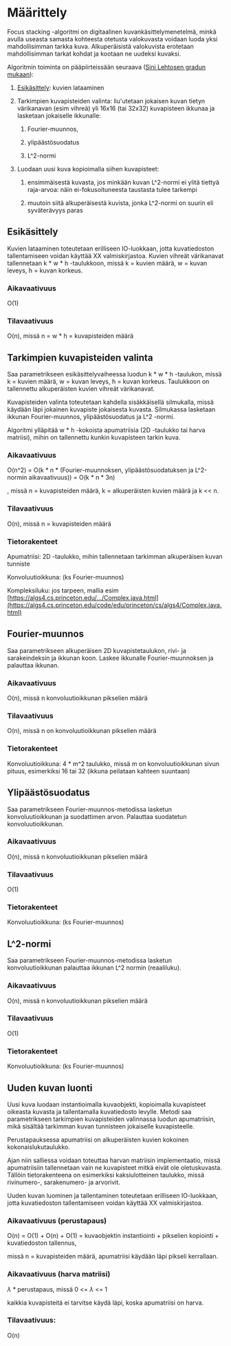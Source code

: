 # Määrittely

Focus stacking -algoritmi on digitaalinen kuvankäsittelymenetelmä, minkä avulla useasta samasta kohteesta otetusta valokuvasta voidaan luoda yksi mahdollisimman tarkka kuva. Alkuperäisistä valokuvista erotetaan mahdollisimman tarkat kohdat ja kootaan ne uudeksi kuvaksi.

Algoritmin toiminta on pääpiirteissään seuraava ([Sini Lehtosen gradun mukaan](https://helda.helsinki.fi/bitstream/handle/10138/154047/GraduSini.pdf?sequence=3)):

1. <a href="esikasittely">Esikäsittely</a>: kuvien lataaminen 

2. Tarkimpien kuvapisteiden valinta: liu'utetaan jokaisen kuvan tietyn värikanavan (esim vihreä) yli 16x16 (tai 32x32) kuvapisteen ikkunaa ja lasketaan jokaiselle ikkunalle:

    1. Fourier-muunnos,

    2. ylipäästösuodatus

    3. L^2-normi

3. Luodaan uusi kuva kopioimalla siihen kuvapisteet:
    
    1. ensimmäisestä kuvasta, jos minkään kuvan L^2-normi ei ylitä tiettyä raja-arvoa: näin ei-fokusoituneesta taustasta tulee tarkempi
    
    2. muutoin siitä alkuperäisestä kuvista, jonka L^2-normi on suurin eli syväterävyys paras


<a name="esikasittely"></a>
## Esikäsittely

Kuvien lataaminen toteutetaan erilliseen IO-luokkaan, jotta kuvatiedoston tallentamiseen voidan käyttää XX valmiskirjastoa. Kuvien vihreät värikanavat tallennetaan k * w * h -taulukkoon, missä k = kuvien määrä, w = kuvan leveys, h = kuvan korkeus.

### Aikavaativuus

O(1)

### Tilavaativuus

O(n), missä n = w * h = kuvapisteiden määrä


## Tarkimpien kuvapisteiden valinta

Saa parametrikseen esikäsittelyvaiheessa luodun k * w * h -taulukon, missä k = kuvien määrä, w = kuvan leveys, h = kuvan korkeus. Taulukkoon on tallennettu alkuperäisten kuvien vihreät värikanavat.

Kuvapisteiden valinta toteutetaan kahdella sisäkkäisellä silmukalla, missä käydään läpi jokainen kuvapiste jokaisesta kuvasta. Silmukassa lasketaan ikkunan Fourier-muunnos, ylipäästösuodatus ja L^2 -normi.

Algoritmi ylläpitää w * h -kokoista apumatriisia (2D -taulukko tai harva matriisi), mihin on tallennettu kunkin kuvapisteen tarkin kuva.

### Aikavaativuus

O(n^2) = O(k * n * (Fourier-muunnoksen, ylipäästösuodatuksen ja L^2-normin aikavaativuus)) = O(k * n * 3n)

, missä n = kuvapisteiden määrä, k = alkuperäisten kuvien määrä ja k << n.

### Tilavaativuus

O(n), missä n = kuvapisteiden määrä

### Tietorakenteet

Apumatriisi: 2D -taulukko, mihin tallennetaan tarkimman alkuperäisen kuvan tunniste

Konvoluutioikkuna: (ks Fourier-muunnos)

Kompleksiluku: jos tarpeen, mallia esim [https://algs4.cs.princeton.edu/.../Complex.java.html](https://algs4.cs.princeton.edu/code/edu/princeton/cs/algs4/Complex.java.html)


## Fourier-muunnos

Saa parametrikseen alkuperäisen 2D kuvapistetaulukon, rivi- ja sarakeindeksin ja ikkunan koon. Laskee ikkunalle Fourier-muunnoksen ja palauttaa ikkunan. 

### Aikavaativuus

O(n), missä n konvoluutioikkunan pikselien määrä

### Tilavaativuus

O(n), missä n on konvoluutioikkunan pikselien määrä

### Tietorakenteet

Konvoluutioikkuna: 4 * m^2 taulukko, missä m on konvoluutioikkunan sivun pituus, esimerkiksi 16 tai 32 (ikkuna peilataan kahteen suuntaan)


## Ylipäästösuodatus

Saa parametrikseen Fourier-muunnos-metodissa lasketun konvoluutioikkunan ja suodattimen arvon. Palauttaa suodatetun konvoluutioikkunan. 

### Aikavaativuus

O(n), missä n konvoluutioikkunan pikselien määrä

### Tilavaativuus

O(1)

### Tietorakenteet

Konvoluutioikkuna: (ks Fourier-muunnos)


## L^2-normi

Saa parametrikseen Fourier-muunnos-metodissa lasketun konvoluutioikkunan palauttaa ikkunan L^2 normin (reaaliluku).

### Aikavaativuus

O(n), missä n konvoluutioikkunan pikselien määrä

### Tilavaativuus

O(1)

### Tietorakenteet

Konvoluutioikkuna: (ks Fourier-muunnos)


## Uuden kuvan luonti

Uusi kuva luodaan instantioimalla kuvaobjekti, kopioimalla kuvapisteet oikeasta kuvasta ja tallentamalla kuvatiedosto levylle. Metodi saa parametrikseen tarkimpien kuvapisteiden valinnassa luodun apumatriisin, mikä sisältää tarkimman kuvan tunnisteen jokaiselle kuvapisteelle. 

Perustapauksessa apumatriisi on alkuperäisten kuvien kokoinen kokonaislukutaulukko. 

Ajan niin salliessa voidaan toteuttaa harvan matriisin implementaatio, missä apumatriisiin tallennetaan vain ne kuvapisteet mitkä eivät ole oletuskuvasta. Tällöin tietorakenteena on esimerkiksi kaksiulotteinen taulukko, missä rivinumero-, sarakenumero- ja arvorivit. 

Uuden kuvan luominen ja tallentaminen toteutetaan erilliseen IO-luokkaan, jotta kuvatiedoston tallentamiseen voidan käyttää XX valmiskirjastoa. 

### Aikavaativuus (perustapaus)

O(n) = O(1) + O(n) + O(1) = kuvaobjektin instantiointi + pikselien kopiointi + kuvatiedoston tallennus, 

missä n = kuvapisteiden määrä, apumatriisi käydään läpi pikseli kerrallaan.

### Aikavaativuus (harva matriisi) 

$\lambda$ * perustapaus, missä 0 <= $\lambda$ <= 1

kaikkia kuvapisteitä ei tarvitse käydä läpi, koska apumatriisi on harva.

### Tilavaativuus: 

O(n)








